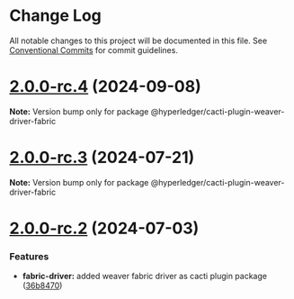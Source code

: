 # Change Log

All notable changes to this project will be documented in this file.
See [Conventional Commits](https://conventionalcommits.org) for commit guidelines.

# [2.0.0-rc.4](https://github.com/hyperledger/cacti/compare/v2.0.0-rc.3...v2.0.0-rc.4) (2024-09-08)

**Note:** Version bump only for package @hyperledger/cacti-plugin-weaver-driver-fabric

# [2.0.0-rc.3](https://github.com/hyperledger/cacti/compare/v2.0.0-rc.2...v2.0.0-rc.3) (2024-07-21)

**Note:** Version bump only for package @hyperledger/cacti-plugin-weaver-driver-fabric

# [2.0.0-rc.2](https://github.com/hyperledger/cacti/compare/v2.0.0-rc.1...v2.0.0-rc.2) (2024-07-03)

### Features

* **fabric-driver:** added weaver fabric driver as cacti plugin package ([36b8470](https://github.com/hyperledger/cacti/commit/36b8470f8a159bcb16c5ef62074aee2ff99758eb))
